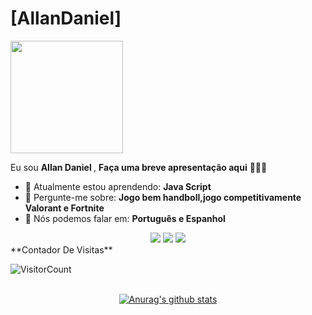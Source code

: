 # [AllanDaniel]
<img src="https://media.tenor.com/A2s1-dF5TsQAAAAM/gon-on-fire.gif" width="180px">

Eu sou <strong>Allan Daniel </strong>, <strong>Faça uma breve apresentação aqui</strong> 👨🏻‍💻 

- 🚀 Atualmente estou aprendendo: <strong> Java Script </strong> 
- 💬 Pergunte-me sobre: <strong>Jogo bem handboll,jogo competitivamente Valorant e Fortnite</strong>
- 📣 Nós podemos falar em: <strong>Português e Espanhol </strong>

<div align="center">

  <a href="#" alt="Gmail">
    <img src="https://img.shields.io/badge/-Gmail-FF0000?style=flat-square&labelColor=FF0000&logo=gmail&logoColor=white&link=LINK-DO-SEU-EMAIL"/></a>

  <a href="#" alt="Linkedin">
    <img src="https://img.shields.io/badge/-Linkedin-0e76a8?style=flat-square&logo=Linkedin&logoColor=white&link=LINK-DO-SEU-LINKEDIN" /></a>

  <a href="#" alt="Instagram">
    <img src="https://img.shields.io/badge/-Instagram-DF0174?style=flat-square&labelColor=DF0174&logo=instagram&logoColor=white&link=LINK-DO-SEU-INSTAGRAM"/></a>

</div>
**Contador De Visitas**

![VisitorCount](https://profile-counter.glitch.me/{Duduxs}/count.svg)

</br>
<div align="center">
<a href="https://github-readme-stats.anuraghazra1.vercel.app/api?username=AllanDaniel15"><img src="https://github-readme-stats.anuraghazra1.vercel.app/api?username=AllanDaniel15&show_icons=true&include_all_commits=true&theme=radical" alt="Anurag's github stats"/>
</a>
</div>
